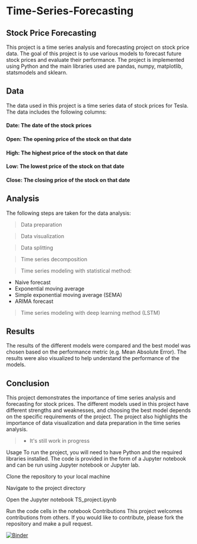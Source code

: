 # Time-Series-Forecasting
## Stock Price Forecasting
This project is a time series analysis and forecasting project on stock price data. The goal of this project is to use various models to forecast future stock prices and evaluate their performance. The project is implemented using Python and the main libraries used are pandas, numpy, matplotlib, statsmodels and sklearn.

## Data
The data used in this project is a time series data of stock prices for Tesla. The data includes the following columns:

#### Date: The date of the stock prices
#### Open: The opening price of the stock on that date
#### High: The highest price of the stock on that date
#### Low: The lowest price of the stock on that date
#### Close: The closing price of the stock on that date
## Analysis
The following steps are taken for the data analysis:

> Data preparation

> Data visualization

> Data splitting

> Time series decomposition

> Time series modeling with statistical method:

* Naive forecast
* Exponential moving average
* Simple exponential moving average (SEMA)
* ARIMA forecast

> Time series modeling with deep learning method (LSTM)

## Results
The results of the different models were compared and the best model was chosen based on the performance metric (e.g. Mean Absolute Error). The results were also visualized to help understand the performance of the models.

## Conclusion
This project demonstrates the importance of time series analysis and forecasting for stock prices. The different models used in this project have different strengths and weaknesses, and choosing the best model depends on the specific requirements of the project. The project also highlights the importance of data visualization and data preparation in the time series analysis.

> * It's still work in progress

Usage
To run the project, you will need to have Python and the required libraries installed. The code is provided in the form of a Jupyter notebook and can be run using Jupyter notebook or Jupyter lab.

Clone the repository to your local machine

Navigate to the project directory

Open the Jupyter notebook TS_project.ipynb

Run the code cells in the notebook
Contributions
This project welcomes contributions from others. If you would like to contribute, please fork the repository and make a pull request.

[![Binder](https://mybinder.org/badge_logo.svg)](https://mybinder.org/v2/gh/khouloudCh15/Time-Series-Forecasting/HEAD)
